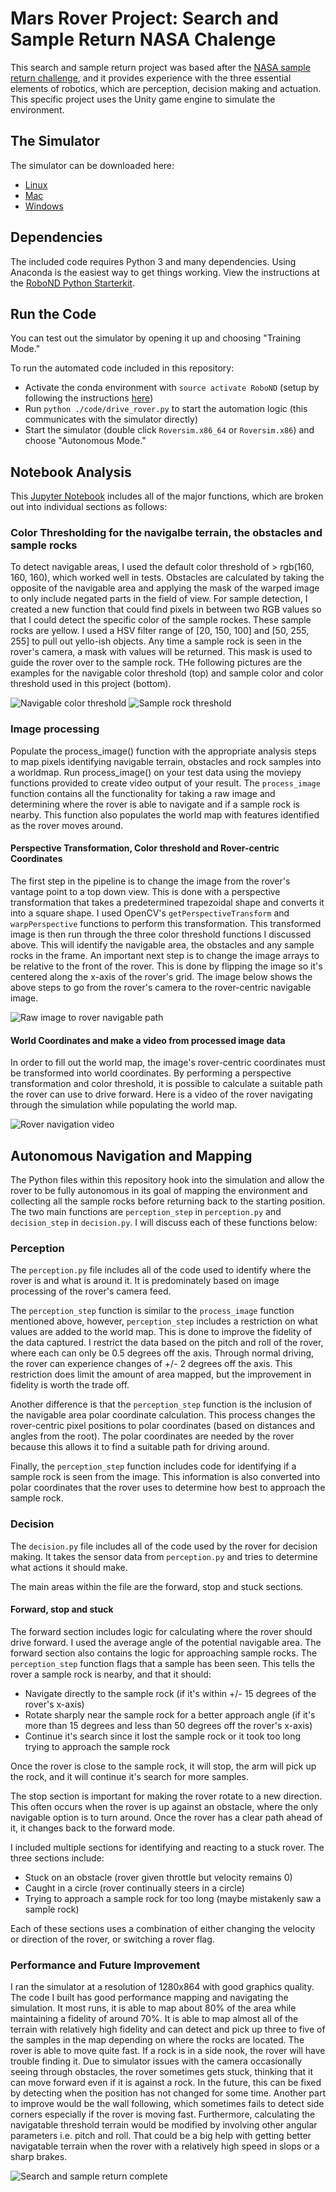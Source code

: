 

# Mars Rover Project: Search and Sample Return NASA Chalenge

This search and sample return project was based after the [NASA sample return challenge](https://www.nasa.gov/directorates/spacetech/centennial_challenges/sample_return_robot/index.html), and it provides experience with the three essential elements of robotics, which are perception, decision making and actuation. This specific project uses the Unity game engine to simulate the environment.

## The Simulator
The simulator can be downloaded here:
* [Linux](https://s3-us-west-1.amazonaws.com/udacity-robotics/Rover+Unity+Sims/Linux_Roversim.zip)
* [Mac](https://s3-us-west-1.amazonaws.com/udacity-robotics/Rover+Unity+Sims/Mac_Roversim.zip)
* [Windows](https://s3-us-west-1.amazonaws.com/udacity-robotics/Rover+Unity+Sims/Windows_Roversim.zip)

## Dependencies
The included code requires Python 3 and many dependencies. Using Anaconda is the easiest way to get things working. View the instructions at the [RoboND Python Starterkit](https://github.com/ryan-keenan/RoboND-Python-Starterkit/blob/master/doc/configure_via_anaconda.md).

## Run the Code
You can test out the simulator by opening it up and choosing "Training Mode."

To run the automated code included in this repository:
* Activate the conda environment with `source activate RoboND` (setup by following the instructions [here](https://github.com/ryan-keenan/RoboND-Python-Starterkit/blob/master/doc/configure_via_anaconda.md))
* Run `python ./code/drive_rover.py` to start the automation logic (this communicates with the simulator directly)
* Start the simulator (double click `Roversim.x86_64` or `Roversim.x86`) and choose "Autonomous Mode."

## Notebook Analysis
This [Jupyter Notebook](./code/Rover_Project_Test_Notebook.ipynb) includes all of the major functions, which are broken out into individual sections as follows:

### Color Thresholding for the navigalbe terrain, the obstacles and sample rocks
To detect navigable areas, I used the default color threshold of > rgb(160, 160, 160), which worked well in tests. Obstacles are calculated by taking the opposite of the navigable area and applying the mask of the warped image to only include negated parts in the field of view.
For sample detection, I created a new function that could find pixels in between two RGB values so that I could detect the specific color of the sample rockes. These sample rocks are yellow. I used a HSV filter range of [20, 150, 100] and [50, 255, 255] to pull out yello-ish objects. Any time a sample rock is seen in the rover's camera, a mask with values will be returned. This mask is used to guide the rover over to the sample rock. THe following pictures are the examples for the navigable color threshold (top) and sample color and color threshold used in this project (bottom).

![Navigable color threshold](misc/nav_threshed.jpg) 
![Sample rock threshold](misc/rok_threshed.jpg)


### Image processing
Populate the process_image() function with the appropriate analysis steps to map pixels identifying navigable terrain, obstacles and rock samples into a worldmap. Run process_image() on your test data using the moviepy functions provided to create video output of your result.
The `process_image` function contains all the functionality for taking a raw image and determining where the rover is able to navigate and if a sample rock is nearby. This function also populates the world map with features identified as the rover moves around.

#### Perspective Transformation, Color threshold and Rover-centric Coordinates
The first step in the pipeline is to change the image from the rover's vantage point to a top down view. This is done with a perspective transformation that takes a predetermined trapezoidal shape and converts it into a square shape. I used OpenCV's `getPerspectiveTransform` and `warpPerspective` functions to perform this transformation.
This transformed image is then run through the three color threshold functions I discussed above. This will identify the navigable area, the obstacles and any sample rocks in the frame.
An important next step is to change the image arrays to be relative to the front of the rover. This is done by flipping the image so it's centered along the x-axis of the rover's grid.
The image below shows the above steps to go from the rover's camera to the rover-centric navigable image.

![Raw image to rover navigable path](misc/analys.jpg)

#### World Coordinates and make a video from processed image data
In order to fill out the world map, the image's rover-centric coordinates must be transformed into world coordinates. By performing a perspective transformation and color threshold, it is possible to calculate a suitable path the rover can use to drive forward. Here is a video of the rover navigating through the simulation while populating the world map.

![Rover navigation video](output/test_mapping.gif)


## Autonomous Navigation and Mapping
The Python files within this repository hook into the simulation and allow the rover to be fully autonomous in its goal of mapping the environment and collecting all the sample rocks before returning back to the starting position. The two main functions are `perception_step` in `perception.py` and `decision_step` in `decision.py`. I will discuss each of these functions below:

### Perception
The `perception.py` file includes all of the code used to identify where the rover is and what is around it. It is predominately based on image processing of the rover's camera feed.

The `perception_step` function is similar to the `process_image` function mentioned above, however, `perception_step` includes a restriction on what values are added to the world map. This is done to improve the fidelity of the data captured. I restrict the data based on the pitch and roll of the rover, where each can only be 0.5 degrees off the axis. Through normal driving, the rover can experience changes of +/- 2 degrees off the axis. This restriction does limit the amount of area mapped, but the improvement in fidelity is worth the trade off.

Another difference is that the `perception_step` function is the inclusion of the navigable area polar coordinate calculation. This process changes the rover-centric pixel positions to polar coordinates (based on distances and angles from the root). The polar coordinates are needed by the rover because this allows it to find a suitable path for driving around.

Finally, the `perception_step` function includes code for identifying if a sample rock is seen from the image. This information is also converted into polar coordinates that the rover uses to determine how best to approach the sample rock.

### Decision
The `decision.py` file includes all of the code used by the rover for decision making. It takes the sensor data from `perception.py` and tries to determine what actions it should make.

The main areas within the file are the forward, stop and stuck sections.

#### Forward, stop and stuck
The forward section includes logic for calculating where the rover should drive forward. I used the average angle of the potential navigable area. 
The forward section also contains the logic for approaching sample rocks. The `perception_step` function flags that a sample has been seen. This tells the rover a sample rock is nearby, and that it should:
* Navigate directly to the sample rock (if it's within +/- 15 degrees of the rover's x-axis)
* Rotate sharply near the sample rock for a better approach angle (if it's more than 15 degrees and less than 50 degrees off the rover's x-axis)
* Continue it's search since it lost the sample rock or it took too long trying to approach the sample rock

Once the rover is close to the sample rock, it will stop, the arm will pick up the rock, and it will continue it's search for more samples.

The stop section is important for making the rover rotate to a new direction. This often occurs when the rover is up against an obstacle, where the only navigable option is to turn around. Once the rover has a clear path ahead of it, it changes back to the forward mode.

I included multiple sections for identifying and reacting to a stuck rover. The three sections include:
* Stuck on an obstacle (rover given throttle but velocity remains 0)
* Caught in a circle (rover continually steers in a circle)
* Trying to approach a sample rock for too long (maybe mistakenly saw a sample rock)

Each of these sections uses a combination of either changing the velocity or direction of the rover, or switching a rover flag.

### Performance and Future Improvement 
I ran the simulator at a resolution of 1280x864 with good graphics quality. The code I built has good performance mapping and navigating the simulation. It most runs, it is able to map about 80% of the area while maintaining a fidelity of around 70%. It is able to map almost all of the terrain with relatively high fidelity and can detect and pick up three to five of the samples in the map depending on where the rocks are located. The rover is able to move quite fast. If a rock is in a side nook, the rover will have trouble finding it.
Due to simulator issues with the camera occasionally seeing through obstacles, the rover sometimes gets stuck, thinking that it can move forward even if it is against a rock. In the future, this can be fixed by detecting when the position has not changed for some time. Another part to improve would be the wall following, which sometimes fails to detect side corners especially if the rover is moving fast. Furthermore, calculating the navigatable threshold terrain would be modified by involving other angular parameters i.e. pitch and roll. That could be a big help with getting better navigatable terrain when the rover with a relatively high speed in slops or a sharp brakes.  

![Search and sample return complete](misc/rover-run.png)
